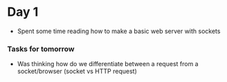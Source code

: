 # Day 1

- Spent some time reading how to make a basic web server with sockets


### Tasks for tomorrow
- Was thinking how do we differentiate between a request from a socket/browser (socket vs HTTP request)